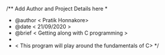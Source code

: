 /** Add Author and Project Details here
 *
 * @author < Pratik Honnakore>
 * @date < 21/09/2020 >
 * @brief < Getting along with C programming >
 *
 * < This program will play around the fundamentals of C>
 */
